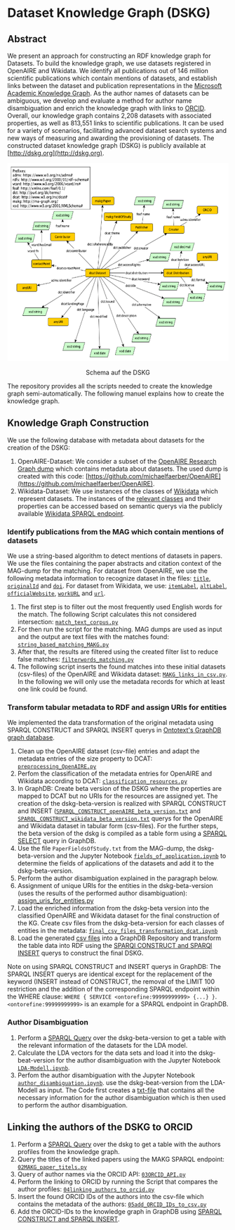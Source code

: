 # Dataset Knowledge Graph (DSKG)

## Abstract
We present an approach for constructing an RDF knowledge graph for Datasets. To build the knowledge graph, we use datasets registered in OpenAIRE and Wikidata.
We identify all publications out of 146 million scientific publications which contain mentions of datasets, and establish links between the dataset and publication representations in the [Microsoft Academic Knowledge Graph](http://ma-graph.org). As the author names of datasets can be ambiguous, we develop and evaluate a method for author name disambiguation and enrich the knowledge graph with links to [ORCID](https://orcid.org). Overall, our knowledge graph contains 2,208 datasets with associated properties, as well as 813,551 links to scientific publications. It can be used for a variety of scenarios, facilitating advanced dataset search systems and new ways of measuring and awarding the provisioning of datasets.
The constructed dataset knowledge graph (DSKG) is publicly available at [http://dskg.org](http://dskg.org).


<p align="left">
  <img width="575" height="451" src="dskg-construction/DSKG_Schema.png">
</p>
<figcaption align="center">Schema auf the DSKG</figcaption>


The repository provides all the scripts needed to create the knowledge graph semi-automatically. The following manuel explains how to create the knowledge graph. 

## Knowledge Graph Construction

We use the following database with metadata about datasets for the creation of the DSKG: 
1. OpenAIRE-Dataset: We consider a subset of the [OpenAIRE Research Graph dump](https://zenodo.org/record/3516918) which contains metadata about datasets. The used dump is created with this code: [https://github.com/michaelfaerber/OpenAIRE](https://github.com/michaelfaerber/OpenAIRE).
2. Wikidata-Dataset: We use instances of the classes of [Wikidata](https://www.wikidata.org/wiki/Wikidata:Main_Page) which represent datasets. The instances of the [relevant classes](wikidata-dataset/SPARQL_wikidata_dataset.txt) and their properties can be accessed based on semantic querys via the publicly available [Wikidata SPARQL endpoint](https://query.wikidata.org).

### Identify publications from the MAG which contain mentions of datasets
We use a string-based algorithm to detect mentions of datasets in papers. We use the files containing the paper abstracts and citation context of the MAG-dump for the matching. For dataset from OpenAIRE, we use the following metadata information to recognize dataset in the files: [``title``](string-matching-MAKG-dumps/data/OpenAIRE_title.txt), [``originalId``](string-matching-MAKG-dumps/data/OpenAIRE_originalId.txt) and [``doi``](string-matching-MAKG-dumps/data/OpenAIRE_doi.txt). For dataset from Wikidata, we use: [``itemLabel``](string-matching-MAKG-dumps/data/Wikidata_itemLabel.txt), [``altLabel``](string-matching-MAKG-dumps/data/WikidataAltLabel.txt), [``officialWebsite``](string-matching-MAKG-dumps/data/Wikidata_owebsite.txt), [``workURL``](string-matching-MAKG-dumps/data/Wikidata_workURL.txt) and [``url``](string-matching-MAKG-dumps/data/Wikidata_url.txt).

  1. The first step is to filter out the most frequently used English words for the match. The following Script calculates this not considered intersection: [``match_text_corpus.py``](string-matching-MAKG-dumps/match_text_corpus.py)
  2. For then run the script for the matching. MAG dumps are used as input and the output are text files with the matches found: [``string_based_matching_MAKG.py``](string-matching-MAKG-dumps/string_based_matching_MAKG.py)
  3. After that, the results are filtered using the created filter list to reduce false matches: [``filterwords_matching.py``](string-matching-MAKG-dumps/filterwords_matching.py)
  4. The following script inserts the found matches into these initial datasets (csv-files) of the OpenAIRE and Wikidata dataset: [``MAKG_links_in_csv.py``](string-matching-MAKG-dumps/MAKG_links_in_csv.py). In the following we will only use the metadata records for which at least one link could be found.


### Transform tabular metadata to RDF and assign URIs for entities
We implemented the data transformation of the original metadata using SPARQL CONSTRUCT and SPARQL INSERT querys in [Ontotext's GraphDB graph database](https://graphdb.ontotext.com).

  1. Clean up the OpenAIRE dataset (csv-file) entries and adapt the metadata entries of the size property to DCAT: [``preprocessing_OpenAIRE.py``](dskg-construction/preprocessing_OpenAIRE.py)
  2. Perfom the classification of the metadata entries for OpenAIRE and Wikidata according to DCAT: [``classification_resources.py``](dskg-construction/classification_resources.py)
  3. In GraphDB: Create beta version of the DSKG where the properties are mapped to DCAT but no URIs for the resources are assigned yet. The creation of the dskg-beta-version is realized with SPARQL CONSTRUCT and INSERT ([``SPARQL_CONSTRUCT_openAIRE_beta_version.txt``](dskg-construction/SPARQL-dskg-beta-version/SPARQL_CONSTRUCT_openAIRE_beta_version.txt) and  [``SPARQL_CONSTRUCT_wikidata_beta_version.txt``](dskg-construction/SPARQL-dskg-beta-version/SPARQL_CONSTRUCT_wikidata_beta_version.txt) querys for the OpenAIRE and Wikidata dataset in tabular form (csv-files). For the further steps, the beta version of the dskg is compiled as a table form using a [SPARQL SELECT](dskg-construction/dskg_table_format.txt) query in GraphDB.
  4. Use the file ``PaperFieldsOfStudy.txt`` from the MAG-dump, the dskg-beta-version and the Jupyter Notebook [``fields_of_application.ipynb``](dskg-construction/fields_of_application.ipynb) to determine the fields of applications of the datasets and add it to the dskg-beta-version.
  5. Perform the author disambiguation explained in the paragraph below.
  6. Assignment of unique URIs for the entities in the dskg-beta-version (uses the results of the performed author disambiguation): [assign_uris_for_entities.py](dskg-construction/assign_uris_for_entities.py)
  7. Load the enriched information from the dskg-beta version into the classified OpenAIRE and Wikidata dataset for the final construction of the KG. Create csv files from the dskg-beta-version for each classes of entities in the metadata: [``final_csv_files_transformation_dcat.ipynb``](dskg-construction/final_csv_files_transformation_dcat.ipynb)
  8. Load the generated [csv files](dskg-construction/csv-files/) into a GraphDB Repository and transform the table data into RDF using the [SPARQl CONSTRUCT and SPARQl INSERT](dskg-construction/SPARQL-dskg/) querys to construct the final DSKG. 
  
Note on using SPARQL CONSTRUCT and INSERT querys in GraphDB:
The SPARQL INSERT querys are identical except for the replacement of the keyword (INSERT instead of CONSTRUCT, the removal of the LIMIT 100 restriction and the addition of the corresponding SPARQL endpoint within the WHERE clause: ``WHERE { SERVICE <ontorefine:99999999999> {...} }``.
``<ontorefine:99999999999>`` is an example for a SPARQL endpoint in GraphDB.
  
 

  
### Author Disambiguation
 1. Perform a [SPARQL Query](author-disambiguation/LDA-model/lda_table_SPARQL.txt) over the dskg-beta-version to get a table with the relevant information of the datasets for the LDA model.
 2. Calculate the LDA vectors for the data sets and load it into the dskg-beat-version for the author disambiguation with the Jupyter Notebook [``LDA-Modell.ipynb``](author-disambiguation/LDA-model/LDA-Modell.ipynb).
 3. Perfom the author disambiguation with the Jupyter Notebook [``author_disambiguation.ipynb``](author-disambiguation/author_disambiguation.ipynb). use the dskg-beat-version from the LDA-Modell as input.
    The Code first creates a [txt-file](author-disambiguation/data/Author_Disambiguation.txt) that contains all the necessary information for the author disambiguation which is then used to perform the author disambiguation.

  
## Linking the authors of the DSKG to ORCID
  1. Perform a [SPARQL Query](linking-to-ORCID/01SPARQL_author_profiles.txt) over the dskg to get a table with the authors profiles from the knowledge graph.
  2. Query the titles of the linked papers using the MAKG SPARQL endpoint: [``02MAKG_paper_titels.py``](linking-to-ORCID/02MAKG_paper_titels.py)
  3. Query of author names via the ORCID API: [``03ORCID_API.py``](linking-to-ORCID/03ORCID_API.py)
  4. Perform the linking to ORCID by running the Script that compares the author profiles: [``04linking_authors_to_orcid.py``](linking-to-ORCID/04linking_authors_to_orcid.py)
  5. Insert the found ORCID IDs of the authors into the csv-file which contains the metadata of the authors: [``05add_ORCID_IDs_to_csv.py``](linking-to-ORCID/05add_ORCID_IDs_to_csv.py)
  6. Add the ORCID-IDs to the knowledge graph in GraphDB using [SPARQL CONSTRUCT and SPARQL INSERT](dskg-construction/SPARQL-dskg/CONSTRUCT_CreatorPerson.txt).

 
  

